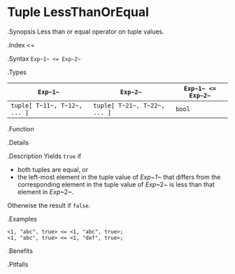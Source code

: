 # Tuple LessThanOrEqual

.Synopsis
Less than or equal operator on tuple values.

.Index
<=

.Syntax
`Exp~1~ <= Exp~2~`

.Types


| `Exp~1~`                      |  `Exp~2~`                      | `Exp~1~ <= Exp~2~`  |
| --- | --- | --- |
| `tuple[ T~11~, T~12~, ... ]` |  `tuple[ T~21~, T~22~, ... ]` | `bool`                |


.Function

.Details

.Description
Yields `true` if 

*  both tuples are equal, or
*  the left-most element in the tuple value of _Exp~1~_ that differs from the corresponding element in the tuple 
value of _Exp_~2~ is less than that element in _Exp_~2~.


Otherwise the result if `false`.

.Examples
```rascal-shell
<1, "abc", true> <= <1, "abc", true>;
<1, "abc", true> <= <1, "def", true>;
```

.Benefits

.Pitfalls


